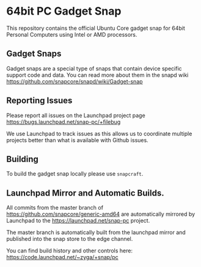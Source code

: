 # 64bit PC Gadget Snap

This repository contains the official Ubuntu Core gadget snap for 64bit
Personal Computers using Intel or AMD processors. 

## Gadget Snaps

Gadget snaps are a special type of snaps that contain device specific support
code and data. You can read more about them in the snapd wiki
https://github.com/snapcore/snapd/wiki/Gadget-snap

## Reporting Issues

Please report all issues on the Launchpad project page
https://bugs.launchpad.net/snap-pc/+filebug

We use Launchpad to track issues as this allows us to coordinate multiple
projects better than what is available with Github issues.

## Building

To build the gadget snap locally please use `snapcraft`.

## Launchpad Mirror and Automatic Builds.

All commits from the master branch of https://github.com/snapcore/generic-amd64
are automatically mirrored by Launchpad to the https://launchpad.net/snap-pc
project.

The master branch is automatically built from the launchpad mirror and
published into the snap store to the edge channel.

You can find build history and other controls here: https://code.launchpad.net/~zyga/+snap/pc
